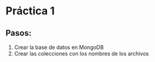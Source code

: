 ﻿# Práctica 1

## Pasos:
1. Crear la base de datos en MongoDB
2. Crear las colecciones con los nombres de los archivos
